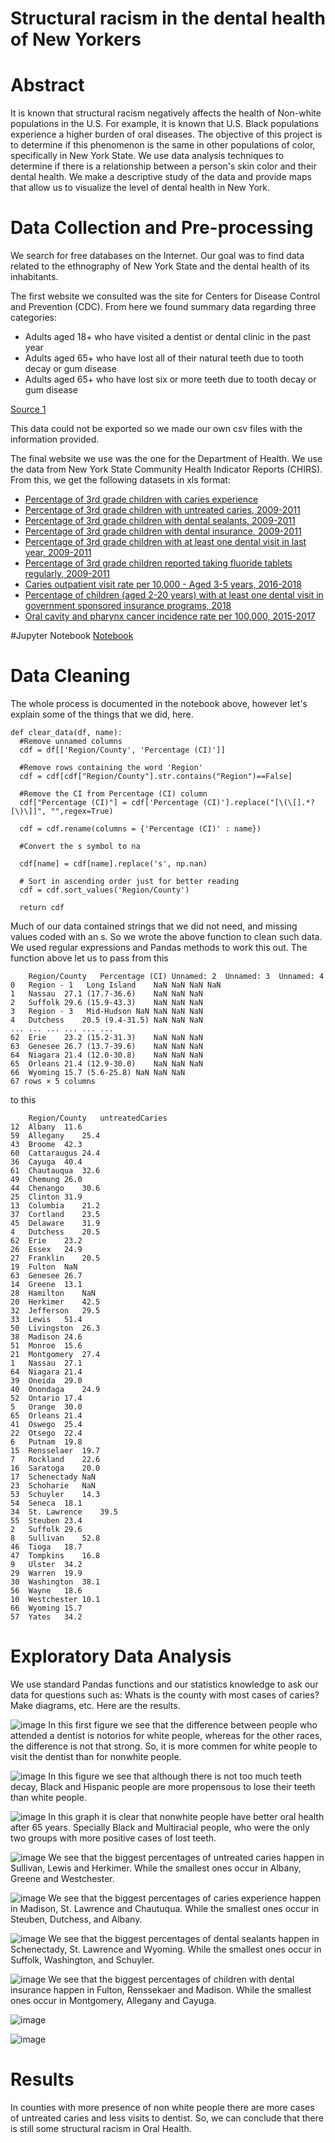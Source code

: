 # Structural racism in the dental health of New Yorkers

# Abstract 
It is known that structural racism negatively affects the health of Non-white populations in the U.S. For example, it is known
that U.S. Black populations experience a higher burden of oral diseases. The objective of this project is to determine if this 
phenomenon is the same in other populations of color, specifically in New York State. We use data analysis techniques to determine if there is a relationship between a person's skin color and their dental health. We make a descriptive study of the data and provide maps that allow us to visualize the level of dental health in New York. 


# Data Collection and Pre-processing
We search for free databases on the Internet. Our goal was to find data related to the ethnography of New York State and the dental health of its inhabitants. 

The first website we consulted was the site for Centers for Disease Control and Prevention (CDC).
From here we found summary data regarding three categories:
- Adults aged 18+ who have visited a dentist or dental clinic in the past year
- Adults aged 65+ who have lost all of their natural teeth due to tooth decay or gum disease
- Adults aged 65+ who have lost six or more teeth due to tooth decay or gum disease

[Source 1](https://nccd.cdc.gov/oralhealthdata/rdPage.aspx?rdReport=DOH_DATA.ExploreByLocation&rdProcessAction=&SaveFileGenerated=1&islLocation=36&rdICL-iclTopic=ADT&iclTopic_rdExpandedCollapsedHistory=&iclTopic=ADT&islYear=2018&hidLocation=36&hidTopic=ADT&hidYear=2018&irbShowFootnotes=Show&rdICL-iclIndicators=ADT1_1%2cADT1_3%2cADT1_4&iclIndicators_rdExpandedCollapsedHistory=&iclIndicators=ADT1_1%2cADT1_3%2cADT1_4&hidPreviouslySelectedIndicators=&DashboardColumnCount=2&rdShowElementHistory=&rdScrollX=0&rdScrollY=0&rdRnd=86496)

This data could not be exported so we made our own csv files with the information provided. 

The final website we use was the one for the Department of Health. We use the data from New York State Community Health Indicator Reports 
(CHIRS). From this, we get the following datasets in xls format:
- [Percentage of 3rd grade children with caries experience](https://webbi1.health.ny.gov/SASStoredProcess/guest?_program=/EBI/PHIG/apps/chir_dashboard/chir_dashboard&p=it&ind_id=Lg84) 
- [Percentage of 3rd grade children with untreated caries, 2009-2011](https://webbi1.health.ny.gov/SASStoredProcess/guest?_program=/EBI/PHIG/apps/chir_dashboard/chir_dashboard&p=it&ind_id=Lg85) 
- [Percentage of 3rd grade children with dental sealants, 2009-2011](https://webbi1.health.ny.gov/SASStoredProcess/guest?_program=/EBI/PHIG/apps/chir_dashboard/chir_dashboard&p=it&ind_id=Lg86)
- [Percentage of 3rd grade children with dental insurance, 2009-2011](https://webbi1.health.ny.gov/SASStoredProcess/guest?_program=/EBI/PHIG/apps/chir_dashboard/chir_dashboard&p=it&ind_id=Lg87)
- [Percentage of 3rd grade children with at least one dental visit in last year, 2009-2011](https://webbi1.health.ny.gov/SASStoredProcess/guest?_program=/EBI/PHIG/apps/chir_dashboard/chir_dashboard&p=it&ind_id=Lg88)
- [Percentage of 3rd grade children reported taking fluoride tablets regularly, 2009-2011](https://webbi1.health.ny.gov/SASStoredProcess/guest?_program=/EBI/PHIG/apps/chir_dashboard/chir_dashboard&p=it&ind_id=Lg89)
- [Caries outpatient visit rate per 10,000 - Aged 3-5 years, 2016-2018](https://webbi1.health.ny.gov/SASStoredProcess/guest?_program=/EBI/PHIG/apps/chir_dashboard/chir_dashboard&p=it&ind_id=Le1)
- [Percentage of children (aged 2-20 years) with at least one dental visit in government sponsored insurance programs, 2018](https://webbi1.health.ny.gov/SASStoredProcess/guest?_program=/EBI/PHIG/apps/chir_dashboard/chir_dashboard&p=it&ind_id=Lg116)
- [Oral cavity and pharynx cancer incidence rate per 100,000, 2015-2017](https://webbi1.health.ny.gov/SASStoredProcess/guest?_program=/EBI/PHIG/apps/chir_dashboard/chir_dashboard&p=it&ind_id=Lg3)

#Jupyter Notebook
[Notebook](https://colab.research.google.com/drive/1YBiOc48Iv9LR2r-BgBdoy9x6nv21wgWp?usp=sharing)

# Data Cleaning
The whole process is documented in the notebook above, however let's explain some of the things that we did, here. 
```
def clear_data(df, name):
  #Remove unnamed columns
  cdf = df[['Region/County', 'Percentage (CI)']]
  
  #Remove rows containing the word 'Region'
  cdf = cdf[cdf["Region/County"].str.contains("Region")==False]
  
  #Remove the CI from Percentage (CI) column
  cdf["Percentage (CI)"] = cdf['Percentage (CI)'].replace("[\(\[].*?[\)\]]", "",regex=True)

  cdf = cdf.rename(columns = {'Percentage (CI)' : name}) 

  #Convert the s symbol to na
  
  cdf[name] = cdf[name].replace('s', np.nan)

  # Sort in ascending order just for better reading
  cdf = cdf.sort_values('Region/County')

  return cdf
```
Much of our data contained strings that we did not need, and missing values coded with an s. So we wrote the above function to clean such data. We used regular expressions and Pandas methods to work this out. The function above let us to pass from this
```
	Region/County	Percentage (CI)	Unnamed: 2	Unnamed: 3	Unnamed: 4
0	Region - 1   Long Island	NaN	NaN	NaN	NaN
1	Nassau	27.1 (17.7-36.6)	NaN	NaN	NaN
2	Suffolk	29.6 (15.9-43.3)	NaN	NaN	NaN
3	Region - 3   Mid-Hudson	NaN	NaN	NaN	NaN
4	Dutchess	20.5 (9.4-31.5)	NaN	NaN	NaN
...	...	...	...	...	...
62	Erie	23.2 (15.2-31.3)	NaN	NaN	NaN
63	Genesee	26.7 (13.7-39.6)	NaN	NaN	NaN
64	Niagara	21.4 (12.0-30.8)	NaN	NaN	NaN
65	Orleans	21.4 (12.9-30.0)	NaN	NaN	NaN
66	Wyoming	15.7 (5.6-25.8)	NaN	NaN	NaN
67 rows × 5 columns
```
to this
```
	Region/County	untreatedCaries
12	Albany	11.6
59	Allegany	25.4
43	Broome	42.3
60	Cattaraugus	24.4
36	Cayuga	40.4
61	Chautauqua	32.6
49	Chemung	26.0
44	Chenango	30.6
25	Clinton	31.9
13	Columbia	21.2
37	Cortland	23.5
45	Delaware	31.9
4	Dutchess	20.5
62	Erie	23.2
26	Essex	24.9
27	Franklin	20.5
19	Fulton	NaN
63	Genesee	26.7
14	Greene	13.1
28	Hamilton	NaN
20	Herkimer	42.5
32	Jefferson	29.5
33	Lewis	51.4
50	Livingston	26.3
38	Madison	24.6
51	Monroe	15.6
21	Montgomery	27.4
1	Nassau	27.1
64	Niagara	21.4
39	Oneida	29.0
40	Onondaga	24.9
52	Ontario	17.4
5	Orange	30.0
65	Orleans	21.4
41	Oswego	25.4
22	Otsego	22.4
6	Putnam	19.8
15	Rensselaer	19.7
7	Rockland	22.6
16	Saratoga	20.0
17	Schenectady	NaN
23	Schoharie	NaN
53	Schuyler	14.3
54	Seneca	18.1
34	St. Lawrence	39.5
55	Steuben	23.4
2	Suffolk	29.6
8	Sullivan	52.8
46	Tioga	18.7
47	Tompkins	16.8
9	Ulster	34.2
29	Warren	19.9
30	Washington	38.1
56	Wayne	18.6
10	Westchester	10.1
66	Wyoming	15.7
57	Yates	34.2
```

# Exploratory Data Analysis
We use standard Pandas functions and our statistics knowledge to ask our data for questions such as: Whats is the county with most cases of caries? Make diagrams, etc.
Here are the results.

![image](https://user-images.githubusercontent.com/95376025/144940106-c96d4ae6-e0b3-4693-aa2c-429b1308e566.png)
 In this first figure we see that the difference between people who attended a dentist is notorios for white people, whereas for the other races, the difference is not that strong. So, it is more commen for white people to visit the dentist than for nonwhite people.
 
 ![image](https://user-images.githubusercontent.com/95376025/144940674-bf964df2-f4fe-4e94-b8ce-f408f784dabd.png)
In this figure we see that although there is not too much teeth decay, Black and Hispanic people are more propensous to lose their teeth than white people.

![image](https://user-images.githubusercontent.com/95376025/144941982-29fa6e4a-28b3-4a2b-a465-12405643b6f0.png)
In this graph it is clear that nonwhite people have better oral health after 65 years. Specially Black and Multiracial people, who were the only two groups with more positive cases of lost teeth. 

![image](https://user-images.githubusercontent.com/95376025/145509515-59c650a3-2c57-49a8-8d34-71440d25a4be.png)
We see that the biggest percentages of untreated caries happen in  Sullivan, Lewis and Herkimer. While the smallest ones occur in Albany, Greene and Westchester.

![image](https://user-images.githubusercontent.com/95376025/145512548-63397942-c007-44d2-b9c2-0b5042340bcf.png)
We see that the biggest percentages of caries experience happen in  Madison, St. Lawrence and Chautuqua. While the smallest ones occur in Steuben, Dutchess, and Albany.

![image](https://user-images.githubusercontent.com/95376025/145609426-6eb0bb9f-5e73-401a-bce1-e27e87d55c22.png)
We see that the biggest percentages of dental sealants happen in  Schenectady, St. Lawrence and Wyoming. While the smallest ones occur in Suffolk, Washington, and Schuyler.

![image](https://user-images.githubusercontent.com/95376025/145609442-8f00174b-96e4-4390-88a5-fdcc7d285a93.png)
We see that the biggest percentages of children with dental insurance happen in Fulton, Renssekaer and Madison. While the smallest ones occur in Montgomery, Allegany and Cayuga. 

![image](https://user-images.githubusercontent.com/95376025/145609457-7554e728-f8e7-4203-a02b-2d7a0bb5c7b2.png)

![image](https://user-images.githubusercontent.com/95376025/145609464-26da12b6-b509-4f5c-ac4f-3dfcaf942353.png)

# Results
In counties with more presence of non white people there are more cases of untreated caries and less visits to dentist. So, we can conclude that there is still some structural racism in Oral Health. 

